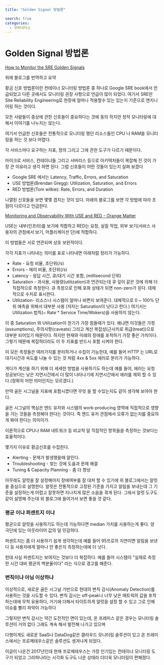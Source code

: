 ```yaml
---
title: "Golden Signal 방법론"

search: true
categories: 
  - 쿠버네티스
---
```




# Golden Signal 방법론

[How to Monitor the SRE Golden Signals](https://medium.com/faun/how-to-monitor-the-sre-golden-signals-1391cadc7524)

위에 블로그를 번역하고 요약

황금 신호 방법론이란 컨테이너 모니터링 방법론 중 하나로 Google SRE book에서 언급되었고 다른 곳에서도 모니터링 권장 사항으로 언급이 많이 되었다.  여기서 SRE란 Site Reliability Engineering로 현장에 얼마나 적용할수 있는 있는지 기준으로 엔지니어링 하는 것이다. 

 

모든 사람들이 증상에 관한 신호들이 중요하다는 것에 동의 하지만 정작 모니터링에 대해서 이야기를 나누지는 않는다.

여기서 언급한 신호들은  전통적으로 모니터링 했던 리소스들인 CPU 나 RAM을 모니터링을 하는 것 보다 어렵다.

각 서비스마다 요구하는 지표, 정의 그리고 그에 관한 도구가 다르기 때문이다.

마이크로 서비스, 컨테이너들 그리고 서버리스 등으로 아키텍처들이 복잡해 진 것이 가장 큰 이유라고 생각 하면 된다. 그럼  신호들이 어떤 것들이 있는지 살펴 보겠다  

- Google SRE 에서는 Latency, Traffic, Errors, and Saturation
- USE 방법론(Brendan Gregg): Utilization, Saturation, and Errors
- RED 방법론(Tom wilkie): Rate, Errors, and Duration

나열된 신호들을 보면 몇몇 겹치는 것이 있다.  아래의 블로그를 보면 각 방법에 따라 초점이 다르다고 언급한다.

[Monitoring and Observability With USE and RED - Orange Matter](https://orangematter.solarwinds.com/2017/10/05/monitoring-and-observability-with-use-and-red/)

USE는 내부(인프라)를 보기에 적합하고 RED는 요청, 실질 작업, 외부 보기(서비스 사용자의 관점에서 보기, 어플리케이션 단)에 적합하다.

이 방법들은 서로 연관되며 상호 보완적이다. 

각각 지표가 나타내는 의미를 표로 나타내면 아래처럼 정리가 가능하다.

- Rate - 요청 비율, 초단위(/s)
- Errors - 에러 비율, 초단위(/s)
- Latency  - 응답 시간, 큐/대기 시간 포함, (millisecond 단위)
- Saturation - 과사용, 사용량(utilization)과 연관되는데 큐 깊이 같은 것에 의해 더 직접적으로 측정한다. 큐 측정으로 인해 포화 상태가 되면 non-zero가 된다. 대체적으로 수치로 표시한다.
- Utilization- 리소스나 시스템이 얼마나 바쁜지 보여준다. 대체적으로 0 ~ 100% 단위 예측을 위해서 대부분 사용 (저자는 Saturation이 낫다고 한다.) 여기서는 Utilization 법칙(~ Rate * Service Time/Wokers)을 사용하지 않는다.

이 중 Saturation 와 Utilization이 얻기가 가장 힘들때가 있다. 왜냐면 이것들은 가정(assumptions), 주의사항(caveats) 그리고 계산 복잡성(근사치로 취급(treat))으로 대부분 되어있기 때문이다. 하지만 현재와 미래의 장애를 포착하기 가장 좋은 가치이다. 그렇기 때문에 복잡하더라도  이 두 지표를 반드시 포함 시켜야 한다.

이 모든 측정들은 여러가지를 분리하거나 수집이 가능한대, 예를 들어 HTTP 는 URL로 대기시간과 속도를 나눌 수 있는 것 처럼 4xx & 5xx 에러로 분리가 가능하다.

게다가 계산을 하기 위해 더 세세한 방법을 사용하기도 하는데  예를 들어, 에러는 요청 성공보다는 낮은 지연시간에서 더 많이 나타나기에 지연시간에서 에러를 제외 할 수 있다.(정확히 어떤 의미인지는 모르겠다.)

만약 골든 시그널을 지표에 포함시켰다면 무엇 을 할 수있는지도 같이 생각해 보아야 한다.

골든 시그널의 핵심은 엔드 유저와 시스템의 work-producing 영역에 직접적으로 영향을 가는 것들을 측정해야 한다는 것이다. 즉 엔드 유저 관점에서 오류가 없는지를 중요하게 봐야 한다는 의미이가. 

이론적으로 CPU나 RAM 네트워크 등 비교적 덜 직접적인 항목들을 측정하는 것보다는 효율적이다. 

몇가지 이유로 황금신호를 수집한다. 

- Alerting - 문제가 발생했을때 알린다.
- Troubleshooting - 찾는 것에 도움과 문제 해결
- Tuning & Capacity Planning - 좀 더 향상

아무래도 알럿을 잘 설정해야지 장애여부를 잘 대처 할 수 있기에 위 블로그에서는 알럿을 중심으로 설명한다. 알럿은 전통적으로 고정된 기준을 가지고 알림을 보내는데 그 기준을 설정하는게 어렵고 잘못하면 지나치게 많은 소음을 겪게 된다.  그래서  알럿 도구도 같이 설명해 주는데 위 블로그에 들어가서 보면 좋을 것 같다. 

### 평균 이냐 퍼센트지 이냐

평균으로 알럿을 사용하기도 하는데 가능하다면 median 가치를 사용하는게 좋다. 양 극단에 있는 아웃라이어 값의 덜 민감하다.

퍼센트지는 좀 더 사용하기 쉽게 생각하는데 예를 들어 95프로의 지연이면 알림을 보낸다 등 사용자에게 얼마나 안 좋은지 측정하는데에 더 낫다.

헌데 사실 퍼센트지는 보여지는 것보다 더 복잡하다. 예를 들어 시스템이 "실제로 측정한 시간 대비 평균의 백분율이다" 라는 식으로 경고를 해준다. 

### 변칙이냐 아님 이상하냐

이상적으로, 새로운 골든 시그널 기반으로 현대의 변칙 감시(Anomaly Detection)를 사용하는 것을 시도할 수 있다. 변칙 감시는 off-peak나 너무 낮은 매트릭의 값을 포착하는데에 무척 유용하다, 거기에 더해서 타이트하게 알럿을 설정 할 수 있고 그로 인해 이슈를 빨리 파악이 가능하다 

그렇지만 변칙 감시는 약간 도전적인 면이 있는데, 온 프레미스 같은 경우는 모니터링 솔루션이 거의 없다 그래도 계속 해서 발전해 나가고 있으며 

다행이게도 새로운 SaaS나  DataDog같은 클라우드 모니터링 솔루션이 있고 온 프레미스에서는 프로메테우스같은 솔루션도 생겨나게 되었다.

이글이 나온건 2017년인데 현재 프로메테우스는 가장 인기있는 컨테이너 모니터링 도구가 되었고 그라파나라는 시각화 도구도 나온 상태라 더더욱 모니터링이 편해졌다.
